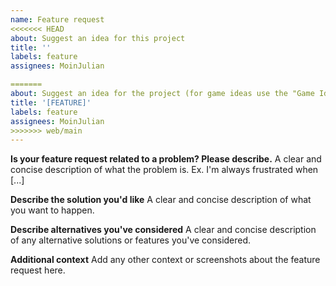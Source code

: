 ```yaml
---
name: Feature request
<<<<<<< HEAD
about: Suggest an idea for this project
title: ''
labels: feature
assignees: MoinJulian

=======
about: Suggest an idea for the project (for game ideas use the "Game Idea Template")
title: '[FEATURE]'
labels: feature
assignees: MoinJulian
>>>>>>> web/main
---
```


**Is your feature request related to a problem? Please describe.**
A clear and concise description of what the problem is. Ex. I'm always frustrated when [...]

**Describe the solution you'd like**
A clear and concise description of what you want to happen.

**Describe alternatives you've considered**
A clear and concise description of any alternative solutions or features you've considered.

**Additional context**
Add any other context or screenshots about the feature request here.
